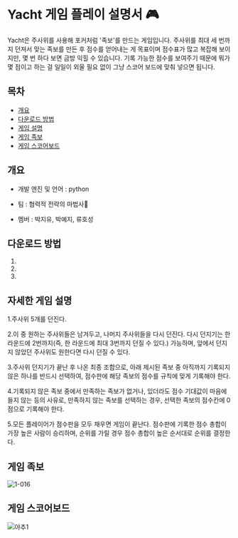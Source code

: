 # Yacht 게임 플레이 설명서 🎮

Yacht은 주사위를 사용해 포커처럼 '족보'를 만드는 게임입니다. 주사위를 최대 세 번까지 던져서 맞는 족보를 만든 후 점수를 얻어내는 게 목표이며 점수표가 많고 복잡해 보이지만, 몇 번 하다 보면 금방 익힐 수 있습니다. 기록 가능한 점수를 보여주기 때문에 뭐가 몇 점이고 하는 걸 일일이 외울 필요 없이 그냥 스코어 보드에 맞춰 넣으면 됩니다.

## 목차

  - [개요](#개요)
  - [다운로드 방법](#다운로드-방법)
  - [게임 설명](#자세한-게임-설명)
  - [게임 족보](#게임-족보)
  - [게임 스코어보드](#게임-스코어보드)

## 개요

* 개발 엔진 및 언어 : python

* 팀 : 협력적 전략의 마법사🧙

* 멤버 : 박지유, 박예지, 류호성

## 다운로드 방법

1.
2.
3.

## 자세한 게임 설명

1.주사위 5개를 던진다.

2.이 중 원하는 주사위들은 남겨두고, 나머지 주사위들을 다시 던진다. 다시 던지기는 한 라운드에 2번까지(즉, 한 라운드에 최대 3번까지 던질 수 있다.) 가능하며, 앞에서 던지지 않았던 주사위도 원한다면 다시 던질 수 있다.

3.주사위 던지기가 끝난 후 나온 최종 조합으로, 아래 제시된 족보 중 아직까지 기록되지 않은 하나를 반드시 선택하여, 점수판에 해당 족보의 점수를 규칙에 맞게 기록해야 한다.

4.기록되지 않은 족보 중에서 만족하는 족보가 없거나, 있더라도 점수 기대값이 마음에 들지 않는 등의 사유로, 만족하지 않는 족보를 선택하는 경우, 선택한 족보의 점수칸에 0점으로 기록해야 한다.

5.모든 플레이어가 점수판을 모두 채우면 게임이 끝난다. 점수판에 기록한 점수 총합이 가장 높은 사람이 승리하며, 순위를 가릴 경우 점수 총합이 높은 순서대로 순위를 결정한다.

## 게임 족보

![1-016](https://github.com/fbghtjd/test/assets/96062799/ca063ec3-6adb-4930-9a75-27f6df2eee46)

## 게임 스코어보드

![야추1](https://github.com/fbghtjd/test/assets/96062799/d84ecbbd-c8d0-455b-9665-1436a44cfb9d)

